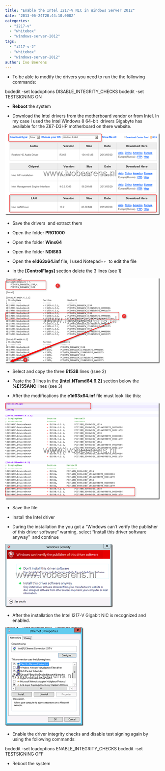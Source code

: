 ```yaml
---
title: "Enable the Intel I217-V NIC in Windows Server 2012"
date: "2013-06-24T20:44:10.000Z"
categories: 
  - "i217-v"
  - "whitebox"
  - "windows-server-2012"
tags: 
  - "i217-v-2"
  - "whitebox"
  - "windows-server-2012"
author: Ivo Beerens
---
```


- To be able to modify the drivers you need to run the the following commands:

bcdedit -set loadoptions DISABLE\_INTEGRITY\_CHECKS 
bcdedit -set TESTSIGNING ON

- **Reboot** the system

- Download the Intel drivers from the motherboard vendor or from Intel. In my case I used the Intel Windows 8 64-bit  drivers Gigabyte has available for the Z87-D3HP motherboard on there website.

[![image](images/image_thumb25.png "image")](images/image25.png)

- Save the drivers  and extract them

- Open the folder **PRO1000**

- Open the folder **Winx64**

- Open the folder **NDIS63**

- Open the **e1d63x64.inf** file, I used Notepad++  to edit the file

- In the **\[ControlFlags\]** section delete the 3 lines (see 1)

[![image](images/image_thumb26.png "image")](images/image26.png)

- Select and copy the three **E153B** lines ((see 2)

- Paste the 3 lines in the **\[Intel.NTamd64.6.2\]** section below the **%E155ANC** lines (see 3)

- After the modifications the **e1d63x64.inf** file must look like this:

[![image](images/image_thumb27.png "image")](images/image27.png)

- Save the file

- Install the Intel driver

- During the installation the you got a “Windows can’t verify the publisher of this driver software” warning, select “Install this driver software anyway”  and continue

[![image](images/image_thumb28.png "image")](images/image28.png)

- After the installation the Intel I217-V Gigabit NIC is recognized and enabled.

[![image](images/image_thumb29.png "image")](images/image29.png)

- Enable the driver integrity checks and disable test signing again by using the following commands:

bcdedit -set loadoptions ENABLE\_INTEGRITY\_CHECKS
bcdedit -set TESTSIGNING OFF

- Reboot the system



